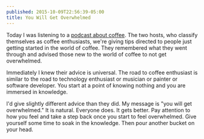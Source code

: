 ```yaml
---
published: 2015-10-09T22:56:39-05:00
title: You Will Get Overwhelmed
---
```

Today I was listening to a [podcast about coffee](https://overcast.fm/+DvTEgSnzo). The two hosts, who classify themselves as coffee enthusiasts, we're giving tips directed to people just getting started in the world of coffee. They remembered what they went through and advised those new to the world of coffee to not get overwhelmed.

Immediately I knew their advice is universal. The road to coffee enthusiast is similar to the road to technology enthusiast or musician or painter or software developer. You start at a point of knowing nothing and you are immersed in knowledge.

I'd give slightly different advice than they did. My message is "you will get overwhelmed." It is natural. Everyone does. It gets better. Pay attention to how you feel and take a step back once you start to feel overwhelmed. Give yourself some time to soak in the knowledge. Then pour another bucket on your head.